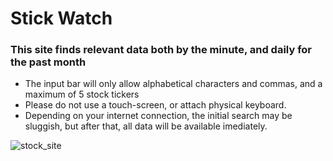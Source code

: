 
# Stick Watch
### This site finds relevant data both by the minute,  and daily for the past month
- The  input bar will only allow alphabetical characters and commas, and a maximum of 5 stock tickers
- Please do not use a touch-screen, or attach physical keyboard.
- Depending on your internet connection, the initial search may be sluggish, 
but after that, all data will be available imediately.

 ![stock_site](https://user-images.githubusercontent.com/62921796/211181829-6aea32d9-8362-4bce-b513-7e9bd19c504c.gif)

